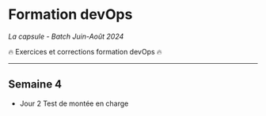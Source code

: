 # Formation devOps
_La capsule - Batch Juin-Août 2024_

:fire: Exercices et corrections formation devOps :fire:

---

## Semaine 4

- Jour 2
Test de montée en charge